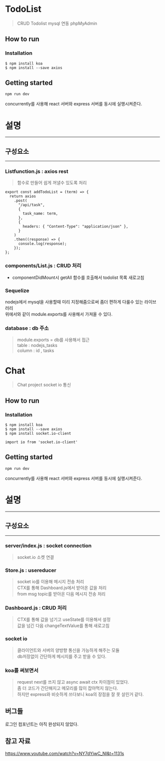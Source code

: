 <h1> TodoList </h1>  

> CRUD Todolist 
> mysql 연동 phpMyAdmin

<h2> How to run </h2>

### Installation  
```
$ npm install koa
$ npm install --save axios
```

## Getting started
```  
npm run dev
```  
concurrently를 사용해 react 서버와 express 서버를 동시에 실행시켜준다.

# 설명

-------------------------------------------------------
## 구성요소
-------------------------------------------------------


### Listfunction.js : axios rest
> 함수로 만들어 쉽게 꺼낼수 있도록 처리  
```
export const addTodoList = (term) => {
  return axios
    .post(
      "/api/task",
      {
        task_name: term,
      },
      {
        headers: { "Content-Type": "application/json" },
      }
    )
    .then((response) => {
      console.log(response);
    });
};
```

### components/List.js : CRUD 처리 
- componentDidMount시 getAll 함수를 호출해서 todolist 목록 새로고침 

### Sequelize
nodejs에서 mysql을 사용할때 미리 지정해줌으로써 좀더 편하게 다룰수 있는 라이브러리  
위에서와 같이 module.exports를 사용해서 가져올 수 있다.

### database : db 주소 
> module.exports = db를 사용해서 접근  
> table : nodejs_tasks   
> column : id , tasks    

<h1> Chat </h1>  

> Chat project 
> socket io 통신

<h2> How to run </h2>

### Installation  
```
$ npm install koa
$ npm install --save axios
$ npm install socket.io-client

import io from 'socket.io-client'  
```

## Getting started
```  
npm run dev
```  
concurrently를 사용해 react 서버와 express 서버를 동시에 실행시켜준다.

# 설명

-------------------------------------------------------
## 구성요소
-------------------------------------------------------

### server/index.js : socket connection
> socket.io 소켓 연결

### Store.js : usereducer  
> socket io를 이용해 메시지 전송 처리    
> CTX를 통해 Dashboard.js에서 받아온 값을 처리  
> from msg topic를 받아온 다음 메시지 전송 처리   

### Dashboard.js : CRUD 처리 
> CTX를 통해 값을 넘기고 useState를 이용해서 설정  
> 값을 넘긴 다음 changeTextValue를 통해 새로고침  

### socket io
> 클라이언트와 서버의 양방향 통신을 가능하게 해주는 모듈  
> db저장없이 간단하게 메시지를 주고 받을 수 있다.  

### koa를 써보면서
> request next를 쓰지 않고 async await ctx 차이점이 있었다.  
> 좀 더 코드가 간단해지고 메모리를 많이 잡아먹지 않는다.  
> 하지만 express와 비슷하게 쓰다보니 koa의 장점을 잘 못 살린거 같다.  

## 버그들  
로그인 컴포넌트는 아직 완성되지 않았다.  

## 참고 자료
https://www.youtube.com/watch?v=NY7dYjwC_NI&t=1131s
